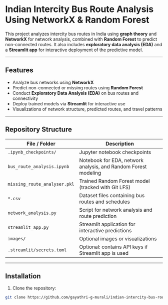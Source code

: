 # Indian Intercity Bus Route Analysis Using NetworkX & Random Forest

This project analyzes intercity bus routes in India using **graph theory** and **NetworkX** for network analysis, combined with **Random Forest** to predict non-connected routes. It also includes **exploratory data analysis (EDA)** and a **Streamlit app** for interactive deployment of the predictive model.

---

## Features
- Analyze bus networks using **NetworkX**  
- Predict non-connected or missing routes using **Random Forest**  
- Conduct **Exploratory Data Analysis (EDA)** on bus routes and connectivity  
- Deploy trained models via **Streamlit** for interactive use  
- Visualizations of network structure, predicted routes, and travel patterns  

---

## Repository Structure

| File / Folder | Description |
|---------------|-------------|
| `.ipynb_checkpoints/` | Jupyter notebook checkpoints |
| `bus_route_analysis.ipynb` | Notebook for EDA, network analysis, and Random Forest modeling |
| `missing_route_analyser.pkl` | Trained Random Forest model (tracked with Git LFS) |
| `*.csv` | Dataset files containing bus routes and schedules |
| `network_analysis.py` | Script for network analysis and route prediction |
| `streamlit_app.py` | Streamlit application for interactive predictions |
| `images/` | Optional images or visualizations |
| `.streamlit/secrets.toml` | Optional: contains API keys if Streamlit app is used |

---

## Installation

1. Clone the repository:

```bash
git clone https://github.com/gayathri-g-murali/indian-intercity-bus-route-analysis-networkx-ml.git
